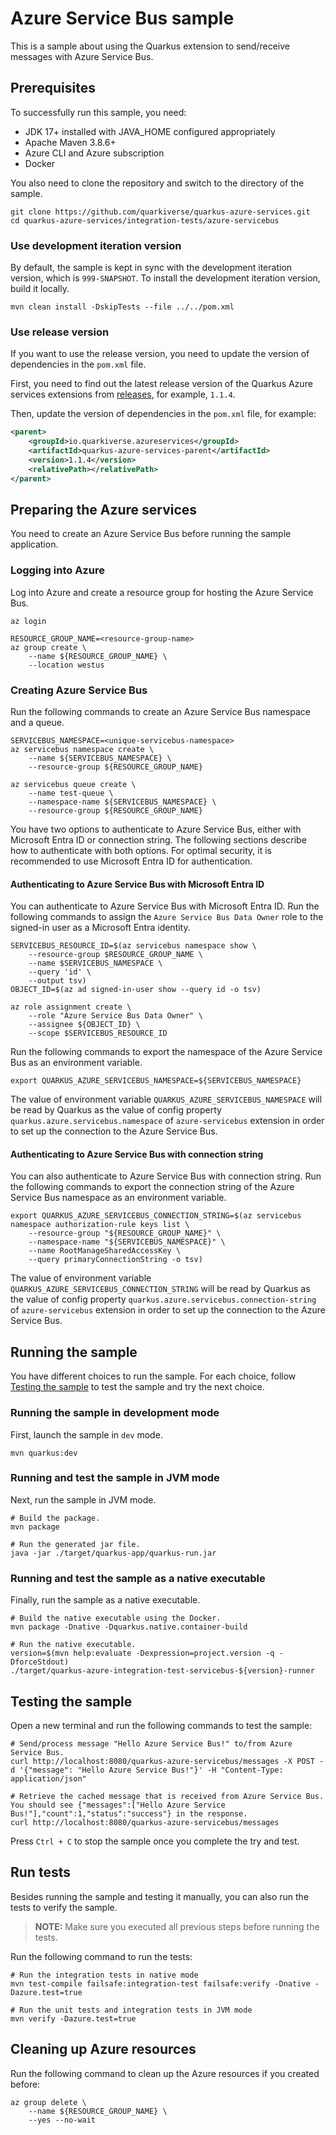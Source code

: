 # Azure Service Bus sample

This is a sample about using the Quarkus extension to send/receive messages with Azure Service Bus.

## Prerequisites

To successfully run this sample, you need:

* JDK 17+ installed with JAVA_HOME configured appropriately
* Apache Maven 3.8.6+
* Azure CLI and Azure subscription
* Docker

You also need to clone the repository and switch to the directory of the sample.

```
git clone https://github.com/quarkiverse/quarkus-azure-services.git
cd quarkus-azure-services/integration-tests/azure-servicebus
```

### Use development iteration version

By default, the sample is kept in sync with the development iteration version, which is `999-SNAPSHOT`. To install the development iteration version, build it locally.

```
mvn clean install -DskipTests --file ../../pom.xml
```

### Use release version

If you want to use the release version, you need to update the version of dependencies in the `pom.xml` file.

First, you need to find out the latest release version of the Quarkus Azure services extensions from [releases](https://github.com/quarkiverse/quarkus-azure-services/releases), for example, `1.1.4`.

Then, update the version of dependencies in the `pom.xml` file, for example:

```xml
<parent>
    <groupId>io.quarkiverse.azureservices</groupId>
    <artifactId>quarkus-azure-services-parent</artifactId>
    <version>1.1.4</version>
    <relativePath></relativePath>
</parent>
```

## Preparing the Azure services

You need to create an Azure Service Bus before running the sample application.

### Logging into Azure

Log into Azure and create a resource group for hosting the Azure Service Bus.

```
az login

RESOURCE_GROUP_NAME=<resource-group-name>
az group create \
    --name ${RESOURCE_GROUP_NAME} \
    --location westus
```

### Creating Azure Service Bus

Run the following commands to create an Azure Service Bus namespace and a queue.

```
SERVICEBUS_NAMESPACE=<unique-servicebus-namespace>
az servicebus namespace create \
    --name ${SERVICEBUS_NAMESPACE} \
    --resource-group ${RESOURCE_GROUP_NAME}

az servicebus queue create \
    --name test-queue \
    --namespace-name ${SERVICEBUS_NAMESPACE} \
    --resource-group ${RESOURCE_GROUP_NAME}
```

You have two options to authenticate to Azure Service Bus, either with Microsoft Entra ID or connection string. The following sections describe how to authenticate with both options. For optimal security, it is recommended to use Microsoft Entra ID for authentication.

#### Authenticating to Azure Service Bus with Microsoft Entra ID

You can authenticate to Azure Service Bus with Microsoft Entra ID. Run the following commands to assign the `Azure Service Bus Data Owner` role to the signed-in user as a Microsoft Entra identity.

```
SERVICEBUS_RESOURCE_ID=$(az servicebus namespace show \
    --resource-group $RESOURCE_GROUP_NAME \
    --name $SERVICEBUS_NAMESPACE \
    --query 'id' \
    --output tsv)
OBJECT_ID=$(az ad signed-in-user show --query id -o tsv)

az role assignment create \
    --role "Azure Service Bus Data Owner" \
    --assignee ${OBJECT_ID} \
    --scope $SERVICEBUS_RESOURCE_ID
```

Run the following commands to export the namespace of the Azure Service Bus as an environment variable.

```
export QUARKUS_AZURE_SERVICEBUS_NAMESPACE=${SERVICEBUS_NAMESPACE}
```

The value of environment variable `QUARKUS_AZURE_SERVICEBUS_NAMESPACE` will be read by Quarkus as the value of config property `quarkus.azure.servicebus.namespace` of `azure-servicebus` extension in order to set up the connection to the Azure Service Bus.

#### Authenticating to Azure Service Bus with connection string

You can also authenticate to Azure Service Bus with connection string. Run the following commands to export the connection string of the Azure Service Bus namespace as an environment variable.

```
export QUARKUS_AZURE_SERVICEBUS_CONNECTION_STRING=$(az servicebus namespace authorization-rule keys list \
    --resource-group "${RESOURCE_GROUP_NAME}" \
    --namespace-name "${SERVICEBUS_NAMESPACE}" \
    --name RootManageSharedAccessKey \
    --query primaryConnectionString -o tsv)
```

The value of environment variable `QUARKUS_AZURE_SERVICEBUS_CONNECTION_STRING` will be read by Quarkus as the value of config property `quarkus.azure.servicebus.connection-string` of `azure-servicebus` extension in order to set up the connection to the Azure Service Bus.

## Running the sample

You have different choices to run the sample. For each choice, follow [Testing the sample](#testing-the-sample) to test the sample and try the next choice.

### Running the sample in development mode

First, launch the sample in `dev` mode.

```
mvn quarkus:dev
```

### Running and test the sample in JVM mode

Next, run the sample in JVM mode. 

```
# Build the package.
mvn package

# Run the generated jar file.
java -jar ./target/quarkus-app/quarkus-run.jar
```

### Running and test the sample as a native executable

Finally, run the sample as a native executable.

```
# Build the native executable using the Docker.
mvn package -Dnative -Dquarkus.native.container-build

# Run the native executable.
version=$(mvn help:evaluate -Dexpression=project.version -q -DforceStdout)
./target/quarkus-azure-integration-test-servicebus-${version}-runner
```

## Testing the sample

Open a new terminal and run the following commands to test the sample:

```
# Send/process message "Hello Azure Service Bus!" to/from Azure Service Bus.
curl http://localhost:8080/quarkus-azure-servicebus/messages -X POST -d '{"message": "Hello Azure Service Bus!"}' -H "Content-Type: application/json"

# Retrieve the cached message that is received from Azure Service Bus. You should see {"messages":["Hello Azure Service Bus!"],"count":1,"status":"success"} in the response.
curl http://localhost:8080/quarkus-azure-servicebus/messages
```

Press `Ctrl + C` to stop the sample once you complete the try and test.

## Run tests

Besides running the sample and testing it manually, you can also run the tests to verify the sample.

> **NOTE:** Make sure you executed all previous steps before running the tests.

Run the following command to run the tests:

```
# Run the integration tests in native mode
mvn test-compile failsafe:integration-test failsafe:verify -Dnative -Dazure.test=true

# Run the unit tests and integration tests in JVM mode
mvn verify -Dazure.test=true
```

## Cleaning up Azure resources

Run the following command to clean up the Azure resources if you created before:

```
az group delete \
    --name ${RESOURCE_GROUP_NAME} \
    --yes --no-wait
```
